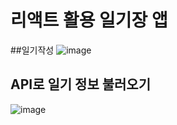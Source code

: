 # 리액트 활용 일기장 앱

##일기작성
![image](https://user-images.githubusercontent.com/107599536/220018338-2d4b6e6d-04b4-4f1d-966a-ab3be8982553.png)
## API로 일기 정보 불러오기 
![image](https://user-images.githubusercontent.com/107599536/220018368-c4d5252b-2736-4042-8978-8931decd2f4d.png)
